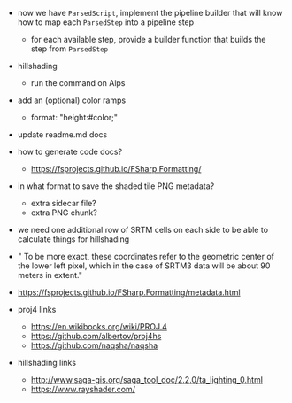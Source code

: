 ﻿- now we have `ParsedScript`, implement the pipeline builder that will know how to map each `ParsedStep` into a pipeline step
    - for each available step, provide a builder function that builds the step from `ParsedStep`

- hillshading
    - run the command on Alps

- add an (optional) color ramps
    - format: "height:#color;"

- update readme.md docs

- how to generate code docs?
    - https://fsprojects.github.io/FSharp.Formatting/

- in what format to save the shaded tile PNG metadata?  
    - extra sidecar file?
    - extra PNG chunk?

- we need one additional row of SRTM cells on each side to be able to calculate things for hillshading

- " To be more exact, these
coordinates refer to the geometric center of the lower left pixel, which in the case of SRTM3 data will be about 90 meters in extent."

- https://fsprojects.github.io/FSharp.Formatting/metadata.html

- proj4 links
    - https://en.wikibooks.org/wiki/PROJ.4
    - https://github.com/albertov/proj4hs
    - https://github.com/naqsha/naqsha
- hillshading links
    - http://www.saga-gis.org/saga_tool_doc/2.2.0/ta_lighting_0.html
    - https://www.rayshader.com/
